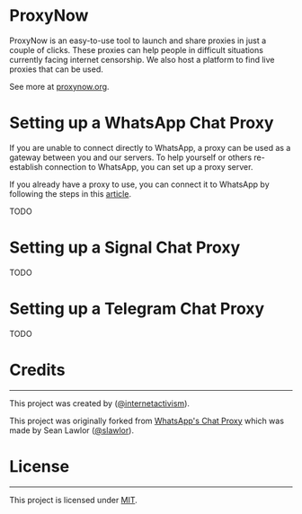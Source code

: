 # ProxyNow

ProxyNow is an easy-to-use tool to launch and share proxies in just a couple of clicks. These proxies can help people in difficult situations currently facing internet censorship. We also host a platform to find live proxies that can be used.

See more at [proxynow.org](https://proxynow.org).

# Setting up a WhatsApp Chat Proxy

If you are unable to connect directly to WhatsApp, a proxy can be used as a gateway between you and our servers. To help yourself or others re-establish connection to WhatsApp, you can set up a proxy server.

If you already have a proxy to use, you can connect it to WhatsApp by following the steps in this [article](https://faq.whatsapp.com/520504143274092).

TODO

# Setting up a Signal Chat Proxy

TODO

# Setting up a Telegram Chat Proxy

TODO

# Credits
------------

This project was created by ([@internetactivism](https://github.com/internetactivism)).

This project was originally forked from [WhatsApp's Chat Proxy](https://github.com/WhatsApp/proxy) which was made by Sean Lawlor ([@slawlor](https://github.com/slawlor)).

# License
-------

This project is licensed under [MIT](https://github.com/novifinancial/akd/blob/main/LICENSE-MIT).

